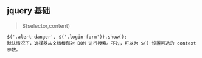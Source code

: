 ## jquery  基础 

> $(selector,content)

```
$('.alert-danger', $('.login-form')).show();
默认情况下，选择器从文档根部对 DOM 进行搜索。不过，可以为 $() 设置可选的 context 参数。
```

